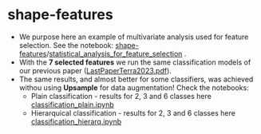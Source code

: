 # shape-features

   * We purpose here an example of multivariate analysis used for feature selection. See the notebook: [shape-features](https://github.com/danielaterra/shape-features/tree/main)/[statistical_analysis_for_feature_selection](https://github.com/danielaterra/shape-features/tree/main/statistical_analysis_for_feature_selection/MV_shapeFeatures_versao2.ipynb) .  
   * With the **7 selected features** we run the same classification models of our previous paper ([LastPaperTerra2023.pdf](https://github.com/danielaterra/shape-features/files/15493240/LastPaperTerra2023.pdf)).
   * The same results, and almost better for some classifiers, was achieved withou using **Upsample** for data augmentation! Check the notebooks:
     - Plain classification - results for 2, 3 and 6 classes  here  [classification_plain.ipynb](https://github.com/danielaterra/shape-features/blob/main/statistical_analysis_for_feature_selection/classification_plain.ipynb)
     - Hierarquical classification - results for 2, 3 and 6 classes here [classification_hierarq.ipynb](https://github.com/danielaterra/shape-features/blob/main/statistical_analysis_for_feature_selection/classification_hierarq.ipynb)
       
 
